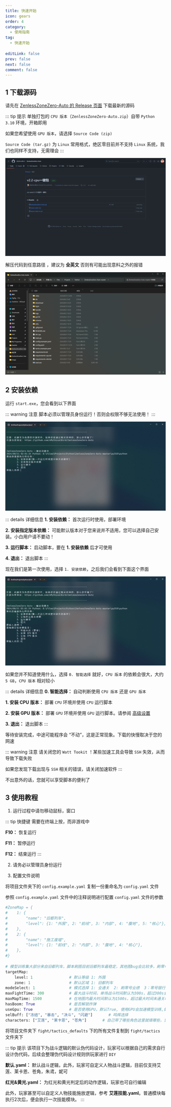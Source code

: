 ```yaml
---
title: 快速开始
icon: gears
order: 4
category:
  - 使用指南
tag:
  - 快速开始

editLink: false
prev: false
next: false
comment: false
---
```

## 1 下载源码

请先在 [ZenlessZoneZero-Auto 的 Release 页面](https://github.com/sMythicalBird/ZenlessZoneZero-Auto/releases/tag/v2.2) 下载最新的源码

::: tip 提示
单独打包的 `CPU 版本`（`ZenlessZoneZero-Auto.zip`）自带 `Python 3.10` 环境，开箱即用

如果您希望使用 `GPU 版本`，请选择 `Source Code (zip)`

`Source Code (tar.gz)` 为 `Linux` 常用格式，绝区零目前并不支持 `Linux` 系统，我们也同样不支持，无需理会
:::

![Release](/image/release.png)

解压代码到任意路径 ，建议为 **全英文** 否则有可能出现意料之外的报错

![解压代码](/image/zip.png)

## 2 安装依赖

运行 `start.exe`，您会看到以下界面

::: warning 注意
脚本必须以管理员身份运行！否则会权限不够无法使用！
:::

![运行脚本](/image/runexe.png)

::: details 详细信息
**1. 安装依赖：** 首次运行时使用，部署环境

**2. 安装指定版本依赖：** 可能默认版本对于您来说并不适用，您可以选择自己安装。小白用户请不要动！

**3. 运行脚本：** 启动脚本，要在 **1. 安装依赖** 后才可使用

**4. 退出：** 退出脚本
:::

现在我们是第一次使用，选择 `1. 安装依赖`，之后我们会看到下面这个界面

![安装依赖](/image/depend.png)

如果您并不知道使用什么，选择 `0. 智能选择` 就好，`CPU 版本` 的依赖会很大，大约 `5 GB`，`CPU 版本` 相对较小

::: details 详细信息
**0. 智能选择：** 自动判断使用 `CPU 版本` 还是 `GPU 版本`

**1. 安装 CPU 版本：** 部署 `CPU` 环境并使用 `CPU` 运行脚本

**2. 安装 GPU 版本：** 部署 `GPU` 环境并使用 `GPU` 运行脚本。请参阅 [高级设置](configure.md)

**3. 退出：** 退出脚本
:::

等待安装完成，中途可能程序会 “不动”，这是正常现象。下载的快慢取决于您的网速

::: warning 注意
请关闭您的 `Watt Tookit` ！某些加速工具会导致 `SSH` 失效，从而导致下载失败

如果您发现下载出现与 `SSH` 相关的错误，请关闭加速软件
:::

不出意外的话，您就可以享受脚本的便利了

## 3 使用教程

1. 运行过程中请勿移动鼠标，窗口

::: tip 快捷键
需要在终端上按，而非游戏中

**F10：** 恢复运行

**F11：** 暂停运行

**F12：** 结束运行
:::

2. 请务必以管理员身份运行

3. 配置文件说明

将项目文件夹下的 `config.example.yaml` 复制一份重命名为 `config.yaml` 文件

参照 `config.example.yaml` 文件中的注释说明进行配置 `config.yaml` 文件的参数 

```python
#ZoneMap = {
#    1: {
#        "name": "旧都列车",
#        "level": {1: "外围", 2: "前线", 3: "内部", 4: "腹地", 5: "核心"},
#    },
#    2: {
#        "name": "施工废墟",
#        "level": {1: "前线", 2: "内部", 3: "腹地", 4: "核心"},
#    },
#}

# 模型训练集大部分来自旧都列车，脚本刷图目前旧都列车最稳定，其他图bug会比较多，刷零号业绩旧都列车前线最快，练度够可以直接刷前线
targetMap:
    level: 1                # 默认等级 1: 外围
    zone: 1                 # 默认区域 1: 旧都列车
modeSelect: 1               # 模式选择 1: 全通关  2: 刷零号业绩  3：零号银行  4：零号银行零号业绩一起
maxFightTime: 300           # 最大战斗时间，单场战斗时间默认为300s，超过300s会重开(部分战斗场景需要跑图，目前还没进行相关处理，遇到这种情况会退掉重开)
maxMapTime: 1500            # 在地图内最大时间默认为1500s，超过最大时间未通关地图会重开
hasBoom: True               # 是否解锁炸弹
useGpu: True                # 是否使用GPU，默认True, 使用GPU会加速模型训练,如果改为False，会强制使用CPU进行OCR识别
selBuff: ["冻结", "暴击", "决斗", "闪避"]       # 鸣辉选择
characters: ["艾莲", "莱卡恩", "苍角"]       # 自己带了哪些角色这里就填哪些，当然填了不一定有相应的战斗逻辑，后面版本再加
```

将项目文件夹下 `fight/tactics_defaults` 下的所有文件复制到 `fight/tactics` 文件夹下

::: tip 提示
该项目下为战斗逻辑的默认伪代码设计，玩家可以根据自己的需求自行设计伪代码，后续会整理伪代码设计规则供玩家进行 `DIY`

**默认.yaml：** 默认战斗逻辑，此外，玩家可自定义人物战斗逻辑，目前仅支持艾莲、莱卡恩、苍角，朱鸢，妮可

**红光&黄光.yaml：** 为红光和黄光判定后的动作逻辑，玩家也可自行编辑

此外，玩家甚至可以自定义人物技能施放逻辑，参考 **艾莲技能.yaml**。普通模块每执行2次后，便会执行一次技能模块。
:::